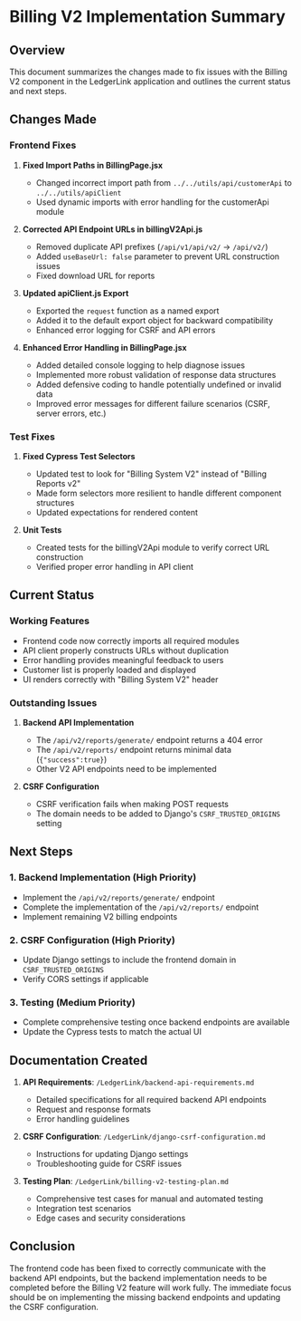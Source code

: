 # Billing V2 Implementation Summary

## Overview
This document summarizes the changes made to fix issues with the Billing V2 component in the LedgerLink application and outlines the current status and next steps.

## Changes Made

### Frontend Fixes
1. **Fixed Import Paths in BillingPage.jsx**
   - Changed incorrect import path from `../../utils/api/customerApi` to `../../utils/apiClient`
   - Used dynamic imports with error handling for the customerApi module

2. **Corrected API Endpoint URLs in billingV2Api.js**
   - Removed duplicate API prefixes (`/api/v1/api/v2/` → `/api/v2/`)
   - Added `useBaseUrl: false` parameter to prevent URL construction issues
   - Fixed download URL for reports

3. **Updated apiClient.js Export**
   - Exported the `request` function as a named export
   - Added it to the default export object for backward compatibility
   - Enhanced error logging for CSRF and API errors

4. **Enhanced Error Handling in BillingPage.jsx**
   - Added detailed console logging to help diagnose issues
   - Implemented more robust validation of response data structures
   - Added defensive coding to handle potentially undefined or invalid data
   - Improved error messages for different failure scenarios (CSRF, server errors, etc.)

### Test Fixes
1. **Fixed Cypress Test Selectors**
   - Updated test to look for "Billing System V2" instead of "Billing Reports v2"
   - Made form selectors more resilient to handle different component structures
   - Updated expectations for rendered content

2. **Unit Tests**
   - Created tests for the billingV2Api module to verify correct URL construction
   - Verified proper error handling in API client

## Current Status

### Working Features
- Frontend code now correctly imports all required modules
- API client properly constructs URLs without duplication
- Error handling provides meaningful feedback to users
- Customer list is properly loaded and displayed
- UI renders correctly with "Billing System V2" header

### Outstanding Issues
1. **Backend API Implementation**
   - The `/api/v2/reports/generate/` endpoint returns a 404 error
   - The `/api/v2/reports/` endpoint returns minimal data (`{"success":true}`)
   - Other V2 API endpoints need to be implemented

2. **CSRF Configuration**
   - CSRF verification fails when making POST requests
   - The domain needs to be added to Django's `CSRF_TRUSTED_ORIGINS` setting

## Next Steps

### 1. Backend Implementation (High Priority)
- Implement the `/api/v2/reports/generate/` endpoint
- Complete the implementation of the `/api/v2/reports/` endpoint
- Implement remaining V2 billing endpoints

### 2. CSRF Configuration (High Priority)
- Update Django settings to include the frontend domain in `CSRF_TRUSTED_ORIGINS`
- Verify CORS settings if applicable

### 3. Testing (Medium Priority)
- Complete comprehensive testing once backend endpoints are available
- Update the Cypress tests to match the actual UI

## Documentation Created
1. **API Requirements**: `/LedgerLink/backend-api-requirements.md`
   - Detailed specifications for all required backend API endpoints
   - Request and response formats
   - Error handling guidelines

2. **CSRF Configuration**: `/LedgerLink/django-csrf-configuration.md`
   - Instructions for updating Django settings
   - Troubleshooting guide for CSRF issues

3. **Testing Plan**: `/LedgerLink/billing-v2-testing-plan.md`
   - Comprehensive test cases for manual and automated testing
   - Integration test scenarios
   - Edge cases and security considerations

## Conclusion
The frontend code has been fixed to correctly communicate with the backend API endpoints, but the backend implementation needs to be completed before the Billing V2 feature will work fully. The immediate focus should be on implementing the missing backend endpoints and updating the CSRF configuration.